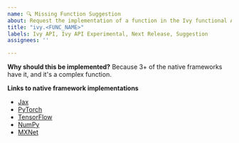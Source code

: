 ```yaml
---
name: 🔍 Missing Function Suggestion
about: Request the implementation of a function in the Ivy functional API.
title: "ivy.<FUNC_NAME>"
labels: Ivy API, Ivy API Experimental, Next Release, Suggestion
assignees: ''

---
```


<!-- Information below is optional. -->

**Why should this be implemented?**
Because 3+ of the native frameworks have it, and it's a complex function.

**Links to native framework implementations**
- [Jax](<FUNC_URL_DOCS>)
- [PyTorch](<FUNC_URL_DOCS>)
- [TensorFlow](<FUNC_URL_DOCS>)
- [NumPy](<FUNC_URL_DOCS>)
- [MXNet](<FUNC_URL_DOCS>)
